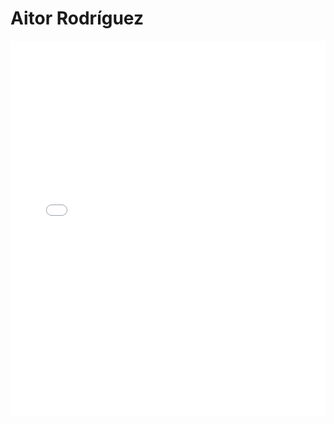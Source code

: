 # Aitor Rodríguez

<MDXLayout>
  <embed src="/assets/files/Aitor%20Rodríguez%20Dueñas-9994feb1ad19cf5674019e8190e43027.pdf" type="application/pdf" width="100%" height="600px" />
</MDXLayout>